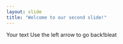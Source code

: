 ```yaml
---
layout: slide
title: "Welcome to our second slide!"
---
```

Your text
Use the left arrow to go back!bleat
